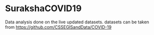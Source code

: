 # SurakshaCOVID19
Data analysis done on the live updated datasets.
datasets can be taken from https://github.com/CSSEGISandData/COVID-19
